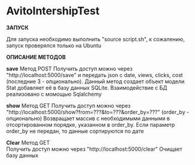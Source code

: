 # AvitoIntershipTest

__ЗАПУСК__

Для запуска необходимо выполнить "source script.sh", к сожалению, запуск проверялся только на Ubuntu

__ОПИСАНИЕ МЕТОДОВ__

__save__
Метод POST
Получить доступ можно через "http://localhost:5000/save" и передать json с date, views, clicks, cost (последние 3 - опционально).
  Данный метод создает объект модели Stat  добавляет её в базу данных SQLite.
  Взаимодействие с БД реализовано с момощью Sqlalchemy

__show__
Метод GET
Получить доступ можно через "http://localhost:5000/show?from=???&to=???&order_by=???" (order_by - опционально)
Возвращает массив с необходимыми данными в отсортированном порядке, указанном в order_by. Если параметр order_by не передан, то данные сортируются по дате

__Clear__
Метод GET         
Получить доступ можно через "http://localhost:5000/clear"
Очищает базу данных


